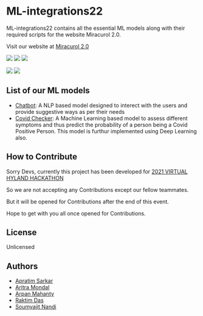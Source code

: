 # ML-integrations22

ML-integrations22 contains all the essential ML models along with their required scripts for the website Miracurol 2.0.

Visit our website at [Miracurol 2.0](https://soumyajitnandi.000webhostapp.com/)

<!-- Badge -->

![](https://img.shields.io/github/contributors/GCETTB-HYLAND-HACK-22/ML-integrations22)
![](https://img.shields.io/github/commit-activity/m/GCETTB-HYLAND-HACK-22/ML-integrations22)
![](https://img.shields.io/github/last-commit/GCETTB-HYLAND-HACK-22/ML-integrations22)

![](https://img.shields.io/website?url=https%3A%2F%2Fsoumyajitnandi.000webhostapp.com%2F)
![](https://img.shields.io/website?label=backend%20api&url=https%3A%2F%2Fgcettbiaans22.herokuapp.com%2Fapi%2Fdocs)
<!-- ![Tests](https://github.com/GCETT-Berhampore/CollegeConnect-Backend/workflows/Tests/badge.svg) -->


<!-- /Badge -->

## List of our ML models 

- [Chatbot](https://github.com/GCETTB-HYLAND-HACK-22/ML-integrations22/tree/main/ChatBot): A NLP based model designed to interect with the users and provide suggestive ways as per their needs
- [Covid Checker](https://github.com/GCETTB-HYLAND-HACK-22/ML-integrations22/tree/main/Covid%20Checker): A Machine Learning based model to assess different symptoms and thus predict the probability of a person being a Covid Positive Person. This model is furthur implemented using Deep Learning also.


## How to Contribute

Sorry Devs, currently this project has been developed for [2021 VIRTUAL HYLAND HACKATHON](https://www.hyland.com/en/explore/hy-tech/tech-outreach-overview/hyland-hackathon)

So we are not accepting any Contributions except our fellow teammates.

But it will be opened for Contributions after the end of this event.

Hope to get with you all once opened for Contributions.


## License

Unlicensed

## Authors
- [Apratim Sarkar](@axen46)
- [Aritra Mondal](@Aritra-Mondal)
- [Arpan Mahanty](@Edumate696)
- [Raktim Das](@raktimdas2238)
- [Soumyajit Nandi](@soumyajitnandi1)
